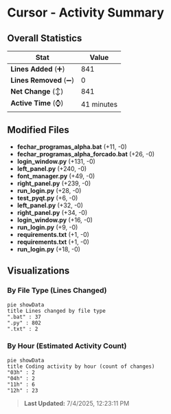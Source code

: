 # Cursor - Activity Summary 

## Overall Statistics

| Stat                   | Value                                                             |
| ---------------------- | ----------------------------------------------------------------- |
| **Lines Added** (➕)   | 841                                          |
| **Lines Removed** (➖) | 0                                        |
| **Net Change** (↕)    | 841                |
| **Active Time** (⌚)   | 41 minutes |


## Modified Files
- **fechar_programas_alpha.bat** (+11, -0)
- **fechar_programas_alpha_forcado.bat** (+26, -0)
- **login_window.py** (+131, -0)
- **left_panel.py** (+240, -0)
- **font_manager.py** (+49, -0)
- **right_panel.py** (+239, -0)
- **run_login.py** (+28, -0)
- **test_pyqt.py** (+6, -0)
- **left_panel.py** (+32, -0)
- **right_panel.py** (+34, -0)
- **login_window.py** (+16, -0)
- **run_login.py** (+9, -0)
- **requirements.txt** (+1, -0)
- **requirements.txt** (+1, -0)
- **run_login.py** (+18, -0)

## Visualizations

### By File Type (Lines Changed)

```mermaid
pie showData
title Lines changed by file type
".bat" : 37
".py" : 802
".txt" : 2
```

### By Hour (Estimated Activity Count)

```mermaid
pie showData
title Coding activity by hour (count of changes)
"03h" : 2
"04h" : 2
"11h" : 6
"12h" : 23
```


> **Last Updated:** 7/4/2025, 12:23:11 PM